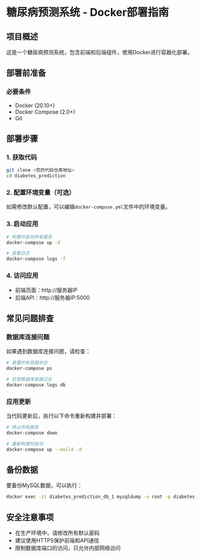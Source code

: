# 糖尿病预测系统 - Docker部署指南

## 项目概述
这是一个糖尿病预测系统，包含前端和后端组件，使用Docker进行容器化部署。

## 部署前准备

### 必要条件
- Docker (20.10+)
- Docker Compose (2.0+)
- Git

## 部署步骤

### 1. 获取代码
```bash
git clone <您的代码仓库地址>
cd diabetes_prediction
```

### 2. 配置环境变量（可选）
如需修改默认配置，可以编辑`docker-compose.yml`文件中的环境变量。

### 3. 启动应用
```bash
# 构建并启动所有服务
docker-compose up -d

# 查看日志
docker-compose logs -f
```

### 4. 访问应用
- 前端页面：http://服务器IP
- 后端API：http://服务器IP:5000

## 常见问题排查

### 数据库连接问题
如果遇到数据库连接问题，请检查：
```bash
# 查看所有容器状态
docker-compose ps

# 检查数据库容器日志
docker-compose logs db
```

### 应用更新
当代码更新后，执行以下命令重新构建并部署：
```bash
# 停止所有服务
docker-compose down

# 重新构建并启动
docker-compose up --build -d
```

## 备份数据
要备份MySQL数据，可以执行：
```bash
docker exec -it diabetes_prediction_db_1 mysqldump -u root -p diabetes > backup.sql
```

## 安全注意事项
- 在生产环境中，请修改所有默认密码
- 建议使用HTTPS保护前端和API通信
- 限制数据库端口的访问，只允许内部网络访问 